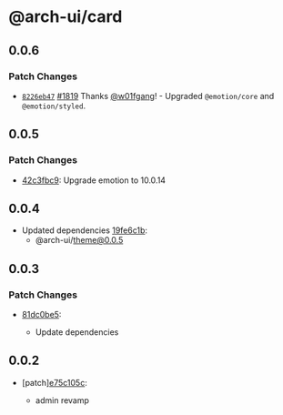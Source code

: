 # @arch-ui/card

## 0.0.6

### Patch Changes

- [`8226eb47`](https://github.com/keystonejs/keystone/commit/8226eb4709ea8ad5773c900eaaa96068d3cb6bad) [#1819](https://github.com/keystonejs/keystone/pull/1819) Thanks [@w01fgang](https://github.com/w01fgang)! - Upgraded `@emotion/core` and `@emotion/styled`.

## 0.0.5

### Patch Changes

- [42c3fbc9](https://github.com/keystonejs/keystone-5/commit/42c3fbc9): Upgrade emotion to 10.0.14

## 0.0.4

- Updated dependencies [19fe6c1b](https://github.com/keystonejs/keystone-5/commit/19fe6c1b):
  - @arch-ui/theme@0.0.5

## 0.0.3

### Patch Changes

- [81dc0be5](https://github.com/keystonejs/keystone-5/commit/81dc0be5):

  - Update dependencies

## 0.0.2

- [patch][e75c105c](https://github.com/keystonejs/keystone-5/commit/e75c105c):

  - admin revamp
